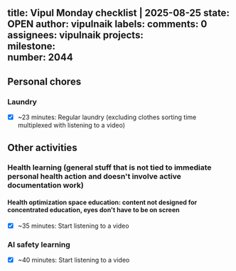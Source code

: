 title:	Vipul Monday checklist | 2025-08-25
state:	OPEN
author:	vipulnaik
labels:	
comments:	0
assignees:	vipulnaik
projects:	
milestone:	
number:	2044
--
## Personal chores

### Laundry

- [x] ~23 minutes: Regular laundry (excluding clothes sorting time multiplexed with listening to a video)

## Other activities

### Health learning (general stuff that is not tied to immediate personal health action and doesn't involve active documentation work)

#### Health optimization space education: content not designed for concentrated education, eyes don't have to be on screen

- [x] ~35 minutes: Start listening to a video

### AI safety learning

- [x] ~40 minutes: Start listening to a video
